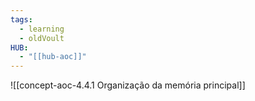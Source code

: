 ```yaml
---
tags:
  - learning
  - oldVoult
HUB:
  - "[[hub-aoc]]"
---
```

![[concept-aoc-4.4.1 Organização da memória principal]]
